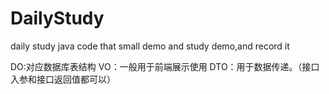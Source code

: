 # DailyStudy
daily study java code that small demo and study demo,and record it 

DO:对应数据库表结构
VO：一般用于前端展示使用
DTO：用于数据传递。（接口入参和接口返回值都可以）